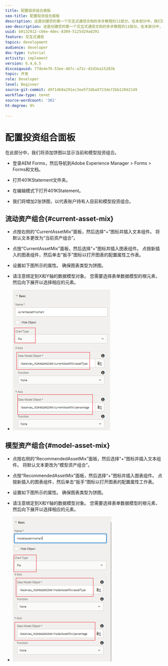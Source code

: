 ```yaml
---
title: 配置投资组合面板
seo-title: 配置投资组合面板
description: 这是创建您的第一个交互式通信文档的多步教程的11部分。在本部分中，我们将添加饼图以显示当前和模型投资组合。
seo-description: 这是创建您的第一个交互式通信文档的多步教程的11部分。在本部分中，我们将添加饼图以显示当前和模型投资组合。
uuid: b0132912-cb6e-4dec-8309-5125d29ad291
feature: 交互式通信
topics: development
audience: developer
doc-type: tutorial
activity: implement
version: 6.4,6.5
discoiquuid: 77de4e76-53ee-467c-a71c-d1d3ea15283b
topic: 开发
role: Developer
level: Beginner
source-git-commit: d9714b9a291ec3ee5f3dba9723de72bb120d2149
workflow-type: tm+mt
source-wordcount: '361'
ht-degree: 0%

---
```



# 配置投资组合面板

在此部分中，我们将添加饼图以显示当前和模型投资组合。

* 登录AEM Forms，然后导航到Adobe Experience Manager > Forms > Forms和文档。

* 打开401KStatement文件夹。

* 在编辑模式下打开401KStatement。

* 我们将增加2张饼图，以代表账户持有人目前和模型投资组合。

## 流动资产组合{#current-asset-mix}

* 点按右侧的“CurrentAssetMix”面板，然后选择“+”图标并插入文本组件。 将默认文本更改为“当前资产组合”。

* 点按“CurrentAssetMix”面板，然后选择“+”图标并插入图表组件。 点按新插入的图表组件，然后单击“扳手”图标以打开图表的配置属性工作表。

* 设置如下图所示的属性。 确保图表类型为饼图。

* 请注意绑定到X和Y轴的数据模型对象。 您需要选择表单数据模型的根元素，然后向下展开以选择相应的元素。

* ![currentassetmix](assets/currentassetmixchart.png)

## 模型资产组合{#model-asset-mix}

* 点按右侧的“RecommendedAssetMix”面板，然后选择“+”图标并插入文本组件。 将默认文本更改为“模型资产组合”。

* 点按“RecommendedAssetMix”面板，然后选择“+”图标并插入图表组件。 点按新插入的图表组件，然后单击“扳手”图标以打开图表的配置属性工作表。

* 设置如下图所示的属性。 确保图表类型为饼图。

* 请注意绑定到X和Y轴的数据模型对象。 您需要选择表单数据模型的根元素，然后向下展开以选择相应的元素。

* ![assettype](assets/modelassettypechart.png)

